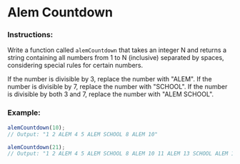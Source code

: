 # Alem Countdown

### Instructions:

Write a function called `alemCountdown` that takes an integer N and returns a string containing all numbers from 1 to N (inclusive) separated by spaces, considering special rules for certain numbers.

If the number is divisible by 3, replace the number with "ALEM".
If the number is divisible by 7, replace the number with "SCHOOL".
If the number is divisible by both 3 and 7, replace the number with "ALEM SCHOOL".

### Example:

```js
alemCountdown(10);
// Output: "1 2 ALEM 4 5 ALEM SCHOOL 8 ALEM 10"
```

```js
alemCountdown(21);
// Output: "1 2 ALEM 4 5 ALEM SCHOOL 8 ALEM 10 11 ALEM 13 SCHOOL ALEM 16 ALEM 19 20 ALEM SCHOOL"
```
